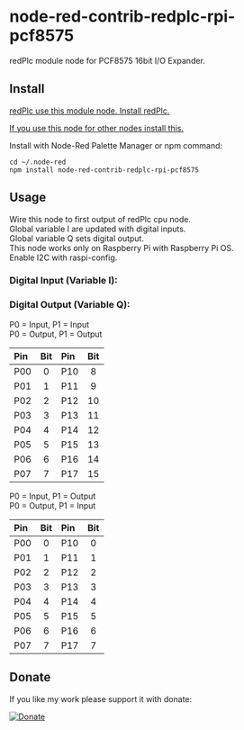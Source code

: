 # node-red-contrib-redplc-rpi-pcf8575

redPlc module node for PCF8575 16bit I/O Expander.<br>

## Install

[redPlc use this module node. Install redPlc.](https://www.npmjs.com/package/node-red-contrib-redplc)

[If you use this node for other nodes install this.](https://www.npmjs.com/package/node-red-contrib-redplc-module)

Install with Node-Red Palette Manager or npm command:
```
cd ~/.node-red
npm install node-red-contrib-redplc-rpi-pcf8575
```
## Usage
Wire this node to first output of redPlc cpu node.<br>
Global variable I are updated with digital inputs.<br>
Global variable Q sets digital output.<br>
This node works only on Raspberry Pi with Raspberry Pi OS.<br>
Enable I2C with raspi-config.

### Digital Input (Variable I):
### Digital Output (Variable Q):

P0 = Input, P1 = Input<br>
P0 = Output, P1 = Output<br>

|Pin|Bit|Pin|Bit|
|:--|:-:|:--|:-:|
|P00|0|P10|8|
|P01|1|P11|9|
|P02|2|P12|10|
|P03|3|P13|11|
|P04|4|P14|12|
|P05|5|P15|13|
|P06|6|P16|14|
|P07|7|P17|15|

P0 = Input, P1 = Output<br>
P0 = Output, P1 = Input<br>

|Pin|Bit|Pin|Bit|
|:--|:-:|:--|:-:|
|P00|0|P10|0|
|P01|1|P11|1|
|P02|2|P12|2|
|P03|3|P13|3|
|P04|4|P14|4|
|P05|5|P15|5|
|P06|6|P16|6|
|P07|7|P17|7|

## Donate
If you like my work please support it with donate:

[![Donate](https://img.shields.io/badge/Donate-PayPal-green.svg)](https://www.paypal.com/cgi-bin/webscr?cmd=_s-xclick&hosted_button_id=ZDRCZBQFWV3A6)

